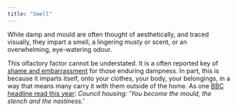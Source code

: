 ```yaml
---
title: "Smell"
---
```


While damp and mould are often thought of aesthetically, and traced visually, they impart a smell, a lingering musty or scent, or an overwhelming, eye-watering odour.  

This olfactory factor cannot be understated. It is a often reported key of [shame and embarrassment](cause-effect-affect/Shame) for those enduring dampness. In part, this is because it imparts itself, onto your clothes, your body, your belongings, in a way that means many carry it with them outside of the home. As one [BBC headline read this year](media/BBC-smell): *Council housing: 'You become the mould, the stench and the nastiness.'*
